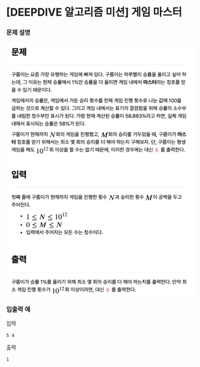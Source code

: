 # [DEEPDIVE 알고리즘 미션] 게임 마스터

### 문제 설명

![문제설명](../img/게임마스터.png)

### 입출력 예

입력

```
5 4
```

출력

```
1
```
